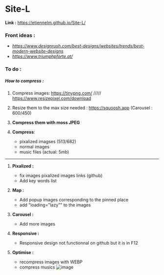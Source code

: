 # Site-L
**Link :** https://etiennelm.github.io/Site-L/  

### Front ideas : 
 - *https://www.designrush.com/best-designs/websites/trends/best-modern-website-designs*  
 - *https://www.triumphpforte.at/*

### To do :
##### How to compress : 
1. Compress images: https://tinypng.com/   ///// https://www.resizepixel.com/download
2. Resize them to the max size needed : https://squoosh.app (Carousel : 600/450)  
3. **Compress them with moss JPEG** 

4. **Compress**:
   - pixalized imagses (513/682)
   - normal images
   - music files (actual: 5mb)

--- 
1. **Pixalized :** 
   - fix images pixalized images links (github)
   - Add key words list
2. **Map :**
   - Add popup images corresponding to the pinned place
   - add "loading="lazy"" to the images
3. **Carousel :**
   - Add more images  
4. **Responsive :**
   - Responsive design not functionnal on github but it is in F12

5. **Optimise :**
   - recompress images with WEBP
   - compress musics
   ![image](https://github.com/user-attachments/assets/94a17982-b0e4-4a27-ac75-7ce7269faa99)
